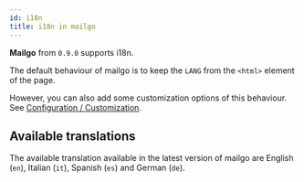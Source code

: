```yaml
---
id: i18n
title: i18n in mailgo
---
```


**Mailgo** from `0.9.0` supports i18n.

The default behaviour of mailgo is to keep the `LANG` from the `<html>` element of the page.

However, you can also add some customization options of this behaviour. See [Configuration / Customization](/docs/configuration).

## Available translations

The available translation available in the latest version of mailgo are English (`en`), Italian (`it`), Spanish (`es`) and German (`de`).
